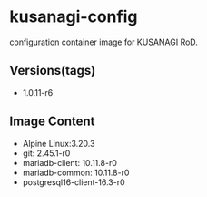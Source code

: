 # kusanagi-config

configuration container image for KUSANAGI RoD.

## Versions(tags)
- 1.0.11-r6

## Image Content
- Alpine Linux:3.20.3
- git: 2.45.1-r0
- mariadb-client: 10.11.8-r0
- mariadb-common: 10.11.8-r0
- postgresql16-client-16.3-r0

